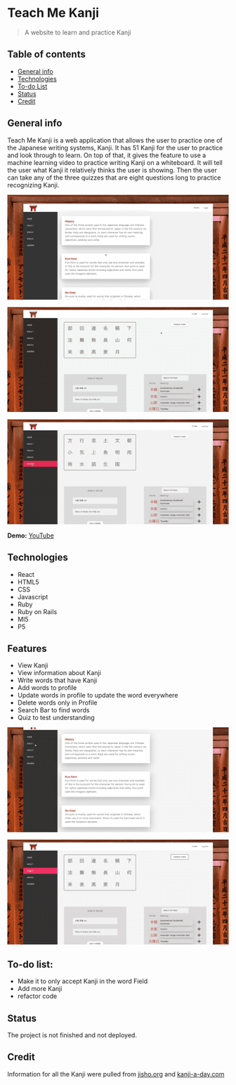 # Teach Me Kanji
> A website to learn and practice Kanji

## Table of contents
* [General info](#general-info)
* [Technologies](#technologies)
* [To-do List](#to-do-list)
* [Status](#status)
* [Credit](#credit)

## General info
Teach Me Kanji is a web application that allows the user to practice one of the Japanese writing systems, Kanji. It has 51 Kanji for the user to practice and look through to learn. On top of that, it gives the feature to use a machine learning video to practice writing Kanji on a whiteboard. It will tell the user what Kanji it relatively thinks the user is showing. Then the user can take any of the three quizzes that are eight questions long to practice recognizing Kanji.

![homepage/login](/home_page:login.gif)

![ml5_video](/ml5video.gif)

![quiz](/quiz.gif)

**Demo:** [YouTube](https://www.youtube.com/watch?v=6aycrqrPIW0&feature=youtu.be)

## Technologies
* React
* HTML5
* CSS
* Javascript
* Ruby 
* Ruby on Rails
* Ml5
* P5

## Features
* View Kanji
* View information about Kanji
* Write words that have Kanji
* Add words to profile
* Update words in profile to update the word everywhere
* Delete words only in Profile
* Search Bar to find words
* Quiz to test understanding

![kanji_pages](/kanjipages.gif)

![character_info](/characterinfo.gif)

## To-do list:
* Make it to only accept Kanji in the word Field
* Add more Kanji
* refactor code

## Status
The project is not finished and not deployed.

## Credit
Information for all the Kanji were pulled from [jisho.org](https://jisho.org/) and [kanji-a-day.com](http://www.kanji-a-day.com/100kanji.php)


